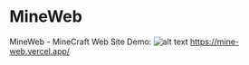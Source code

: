 # MineWeb
MineWeb - MineCraft Web Site
Demo: 
![alt text](images/screencapture-velfan-ru-portfolio-mineweb-2020-04-12-04_35_59.png)
https://mine-web.vercel.app/

